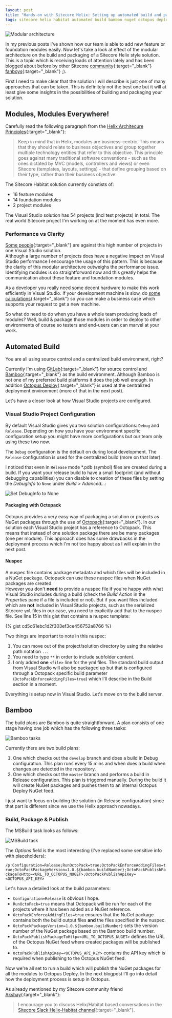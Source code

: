 ```yaml
---
layout: post
title: "Hands-on with Sitecore Helix: Setting up automated build and packaging for continuous delivery"
tags: sitecore helix habitat automated build bamboo nuget octopus deploy modular architecture
---
```


<img class="u-max-full-width" itemprop="image" src="{{ site.url }}/assets/2017/01/03/helix-logical-architecture.png" alt="Modular architecture">

In my previous posts I've shown how our team is able to add new feature or foundation modules easily.
Now let's take a look at effect of the modular architecture on the build and packaging of a Sitecore Helix style solution.
This is a topic which is receiving loads of attention lately and has been blogged about before by other Sitecore [community](https://www.akshaysura.com/2016/12/27/finally-with-one-great-big-gulp-i-conquered-sitecore-helix/){:target="_blank"} [fanboys](https://www.akshaysura.com/2016/12/28/helix-and-the-re-tooling-of-your-continuous-integration-and-deployments/){:target="_blank"} ;).

<!--more-->

First I need to make clear that the solution I will describe is just one of many approaches that can be taken. 
This is definitely not the best one but it will at least give some insights in the possibilities of building and packaging your solution.  

## Modules, Modules Everywhere!

Carefully read the following paragraph from the [Helix Architecure Principles](http://helix.sitecore.net/principles/architecture-principles/modules.html){:target="_blank"}:

> Keep in mind that in Helix, modules are business-centric. This means that they should relate to business objectives and group together multiple technology entities that refer to this objective. 
> This principle goes against many traditional software conventions - such as the ones dictated by MVC (models, controllers and views) or even Sitecore (templates, layouts, settings) - that define grouping based on their type, rather than their business objective.

The Sitecore Habitat solution currently constists of:

- 16 feature modules
- 14 foundation modules
- 2 project modules

The Visual Studio solution has 54 projects (incl test projects) in total. 
The real world Sitecore project I'm working on at the moment has even more.

### Performance vs Clarity

[Some people](http://sitecore.stackexchange.com/questions/3623/sitecore-helix-habitat-and-visual-studio-structure){:target="_blank"} are against this high number of projects in one Visual Studio solution.    
Although a large number of projects does have a negative impact on Visual Studio performance I encourage the usage of this pattern.
This is because the clarity of this modular architecture outweighs the performance issue. 
Identifying modules is so straightforward now and this greatly helps the communication about these feature and foundation modules. 

As a developer you really need some decent hardware to make this work efficiently in Visual Studio.
If your development machine is slow, do [some calculations](https://docs.google.com/spreadsheets/d/16tzObRLEdgszbxU-un4lG6K-shiE5c39K95aSfrlXvI/edit?usp=sharing){:target="_blank"} so you can make a business case which supports your request to get a new machine.   

So what do need to do when you have a whole team producing loads of modules? Well, build & package those modules in order to deploy to other 
environments of course so testers and end-users can can marvel at your work. 

## Automated Build

You are all using source control and a centralized build environment, right?

Currently I'm using [GitLab](https://about.gitlab.com/){:target="_blank"} for source control and [Bamboo](https://www.atlassian.com/software/bamboo){:target="_blank"} as the build environment. 
Although Bamboo is not one of my preferred build platforms it does the job well enough. 
In addition [Octopus Deploy](https://octopus.com/){:target="_blank"} is used at the centralized deployment environment (more of that in the next post). 

Let's have a closer look at how Visual Studio projects are configured.

### Visual Studio Project Configuration 

By default Visual Studio gives you two solution configurations: `Debug` and `Release`. 
Depending on how you have your environment specific configuration setup you might have more configurations but our team only using these two now.

The `Debug` configuration is the default on during local development. The `Release` configuration is used for the centralized build (more on that later).

I noticed that even in `Release` mode *.pdb (symbol) files are created during a build. 
If you want your release build to have a small footprint (and without debugging capabilities) you can disable to creation of these files by setting the _DebugInfo_ to `None` under _Build_ > _Adanced..._:

<img class="u-max-full-width" itemprop="image" src="{{ site.url }}/assets/2017/01/03/advanced-build-settings.gif" alt="Set DebugInfo to None">

#### Packaging with Octopack

Octopus provides a very easy way of packaging a solution or projects as NuGet packages through the use of [Octopack](http://docs.octopusdeploy.com/display/OD/Using+OctoPack){:target="_blank"}.
In our solution each Visual Studio project has a reference to Octopack. 
This means that instead of one solution package there are be many packages (one per module). 
This approach does has some drawbacks in the deployment process which I'm not too happy about as I will explain in the next post.

#### Nuspec

A nuspec file contains package metadata and which files will be included in a NuGet package. Octopack can use these nuspec files when NuGet packages are created.  
However you don't __need__ to provide a nuspec file if you're happy with what Visual Studio includes during a build (check the _Build Action_ in the _Properties_ pane if a file is included or not).
But if you want files included which are __not__ included in Visual Studio projects, such as the serialized Sitecore `yml` files in our case, you need to explicitly add that to the nuspec file.
See line 15 in this gist that contains a nuspec template:

{% gist cd5c61ebc1d2f303ef3ce456752a8766 %}

Two things are important to note in this nuspec:

1. You can move out of the project/solution directory by using the relative path notation `..`.  
2. You need to type `**` in order to include subfolder content.
3. I only added __one__ `<file>` line for the yml files. The standard build output from Visual Studio will also be packaged up but that is configured through a Octopack specific build parameter (`OctoPackEnforceAddingFiles=true`) which I'll describe in the Build section in a moment.

Everything is setup now in Visual Studio. Let's move on to the build server.

## Bamboo

The build plans are Bamboo is quite straightforward. A plan consists of one stage having one job which has the following three tasks:

<img class="u-max-full-width" itemprop="image" src="{{ site.url }}/assets/2017/01/03/bamboo-tasks.png" alt="Bamboo tasks">

Currently there are two build plans:

1. One which checks out the `develop` branch and does a build in Debug configuration. This plan runs every 15 mins and when does a build when changes are detected in the repository.
2. One which checks out the `master` branch and performs a build in Release configuration. This plan is triggered manually. During the build it will create NuGet packages and pushes them to an internal Octopus Deploy NuGet feed. 

I just want to focus on building the solution (in Release configuration) since that part is different since we use the Helix approach nowadays.

### Build, Package & Publish

The MSBuild task looks as follows:

<img class="u-max-full-width" itemprop="image" src="{{ site.url }}/assets/2017/01/03/ms-build-task.png" alt="MSBuild task">

The _Options_ field is the most interesting (I've replaced some sensitive info with placeholders): 

`/p:Configuration=Release;RunOctoPack=true;OctoPackEnforceAddingFiles=true;OctoPackPackageVersion=1.0.${bamboo.buildNumber};OctoPackPublishPackageToHttp=<URL_TO_OCTOPUS_NUGET>;OctoPackPublishApiKey=<OCTOPUS_API_KEY>`

Let's have a detailed look at the build parameters:
- `Configuration=Release` is obvious I hope.
- `RunOctoPack=true` means that Octopack will be run for each of the projects where it has been added as a NuGet reference.
- `OctoPackEnforceAddingFiles=true` ensures that the NuGet package contains both the build output files __and__ the files specified in the nuspec. 
- `OctoPackPackageVersion=1.0.${bamboo.buildNumber}` sets the version number of the NuGet package based on the Bamboo build number.
- `OctoPackPublishPackageToHttp=<URL_TO_OCTOPUS_NUGET>` defines the URL of the Octopus NuGet feed where created packages will be published to.
- `OctoPackPublishApiKey=<OCTOPUS_API_KEY>` contains the API key which is required when publishing to the Octopus NuGet feed. 

Now we're all set to run a build which will publish the NuGet packages for all the modules to Octopus Deploy. 
In the next blogpost I'll go into detail how the deployment process is setup in Octopus.

As already mentioned by my Sitecore community friend [Akshay](https://twitter.com/akshaysura13){:target="_blank"}:
> I encourage you to discuss Helix/Habitat based conversations in the [Sitecore Slack Helix-Habitat channel](https://sitecorechat.slack.com){:target="_blank"}.